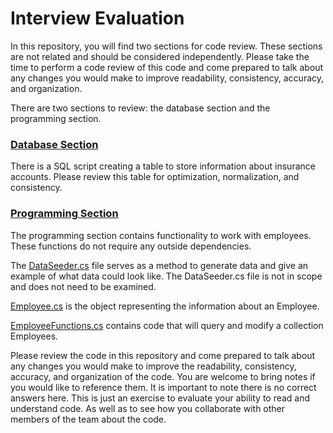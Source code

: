 # Interview Evaluation

In this repository, you will find two sections for code review. These sections are not related and should be considered independently. Please take the time to perform a code review of this code and come prepared to talk about any changes you would make to improve readability, consistency, accuracy, and organization.

There are two sections to review: the database section and the programming section.
### [Database Section](https://github.com/streck-it/InterviewEvaluation/tree/main/DatabaseSection)
There is a SQL script creating a table to store information about insurance accounts.  Please review this table for optimization, normalization, and consistency.
    
### [Programming Section](https://github.com/streck-it/InterviewEvaluation/tree/main/ProgrammingSection)
The programming section contains functionality to work with employees. These functions do not require any outside dependencies.  

The [DataSeeder.cs](https://github.com/streck-it/InterviewEvaluation/blob/main/ProgrammingSection/DataSeeder.cs) file serves as a method to generate data and give an example of what data could look like.  The DataSeeder.cs file is not in scope and does not need to be examined.

[Employee.cs](https://github.com/streck-it/InterviewEvaluation/blob/main/ProgrammingSection/Employee.cs) is the object representing the information about an Employee.

[EmployeeFunctions.cs](https://github.com/streck-it/InterviewEvaluation/blob/main/ProgrammingSection/EmployeeFunctions.cs) contains code that will query and modify a collection Employees.

Please review the code in this repository and come prepared to talk about any changes you would make to improve the readability, consistency, accuracy, and organization of the code. You are welcome to bring notes if you would like to reference them. It is important to note there is no correct answers here. This is just an exercise to evaluate your ability to read and understand code.  As well as to see how you collaborate with other members of the team about the code.

